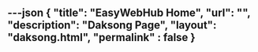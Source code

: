 ---json
{
    "title": "EasyWebHub Home",
    "url": "",
    "description": "Daksong Page",
    "layout": "daksong.html",
    "permalink" : false
}
---


